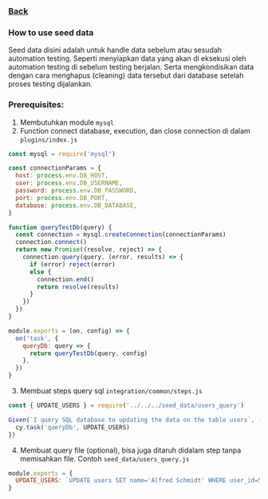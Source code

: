 ### [Back](../)

### How to use seed data

Seed data disini adalah untuk handle data sebelum atau sesudah automation testing. Seperti menyiapkan data yang akan di eksekusi oleh automation testing di sebelum testing berjalan. Serta mengkondisikan data dengan cara menghapus (cleaning) data tersebut dari database setelah proses testing dijalankan.

### Prerequisites:
1. Membutuhkan module `mysql`
2. Function connect database, execution, dan close connection di dalam `plugins/index.js`

```javascript
const mysql = require('mysql')

const connectionParams = {
  host: process.env.DB_HOST,
  user: process.env.DB_USERNAME,
  password: process.env.DB_PASSWORD,
  port: process.env.DB_PORT,
  database: process.env.DB_DATABASE,
}

function queryTestDb(query) {
  const connection = mysql.createConnection(connectionParams)
  connection.connect()
  return new Promise((resolve, reject) => {
    connection.query(query, (error, results) => {
      if (error) reject(error)
      else {
        connection.end()
        return resolve(results)
      }
    })
  })
}

module.exports = (on, config) => {
  on('task', {
    queryDb: query => {
      return queryTestDb(query, config)
    },
  })
}

```

3. Membuat steps query sql `integration/common/steps.js`

```javascript
const { UPDATE_USERS } = require('../../../seed_data/users_query')

Given(`I query SQL database to updating the data on the table users`, () => {
  cy.task('queryDb', UPDATE_USERS)
})
```

4. Membuat query file (optional), bisa juga ditaruh didalam step tanpa memisahkan file. Contoh `seed_data/users_query.js`

```javascript
module.exports = {
  UPDATE_USERS: `UPDATE users SET name='Alfred Schmidt' WHERE user_id=501;`,
}

```

